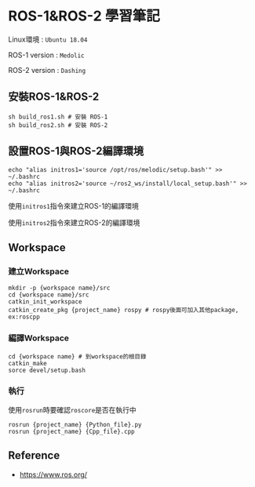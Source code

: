 # ROS-1&ROS-2 學習筆記

Linux環境 : `Ubuntu 18.04`

ROS-1 version : `Medolic`

ROS-2 version : `Dashing`

## 安裝ROS-1&ROS-2
```shell
sh build_ros1.sh # 安裝 ROS-1
sh build_ros2.sh # 安裝 ROS-2
```

## 設置ROS-1與ROS-2編譯環境
```shell
echo "alias initros1='source /opt/ros/melodic/setup.bash'" >> ~/.bashrc
echo "alias initros2='source ~/ros2_ws/install/local_setup.bash'" >> ~/.bashrc
```
使用`initros1`指令來建立ROS-1的編譯環境

使用`initros2`指令來建立ROS-2的編譯環境

## Workspace 
### 建立Workspace
```shell
mkdir -p {workspace name}/src
cd {workspace name}/src
catkin_init_workspace
catkin_create_pkg {project_name} rospy # rospy後面可加入其他package, ex:roscpp
```

### 編譯Workspace
```shell
cd {workspace name} # 到workspace的根目錄
catkin_make
sorce devel/setup.bash
```

### 執行
使用`rosrun`時要確認`roscore`是否在執行中
```shell
rosrun {project_name} {Python_file}.py
rosrun {project_name} {Cpp_file}.cpp
```

## Reference
* https://www.ros.org/
